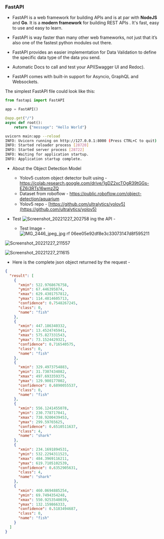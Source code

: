 ### FastAPI

* FastAPI is a web framework for building APIs and is at par with **NodeJS** and **Go**. It is a **modern framework**  for building REST APIs . It's fast, easy to use and easy to learn.

*  FastAPI is way faster than many other web frameworks, not just that it’s also one of the fastest python modules out there.
-   FastAPI provides an easier implementation for Data Validation to define the specific data type of the data you send.

-   Automatic Docs to call and test your API(Swagger UI and Redoc).

-   FastAPI comes with built-in support for Asyncio, GraphQL and Websockets.

The simplest FastAPI file could look like this:

```py
from fastapi import FastAPI

app = FastAPI()

@app.get("/")
async def root():
    return {"message": "Hello World"}
```

```bash
uvicorn main:app --reload  
INFO: Uvicorn running on http://127.0.0.1:8000 (Press CTRL+C to quit)  
INFO: Started reloader process [28720]  
INFO: Started server process [28722]  
INFO: Waiting for application startup.  
INFO: Application startup complete.
```

* About the Object Detection Model
  * Yolov5 custom object detector built using - https://colab.research.google.com/drive/1gDZ2xcTOgR39tGGs-EZ6i3RTs16wmzZQ
  * Dataset from roboflow - https://public.roboflow.com/object-detection/aquarium
  * Yolov5 repo - [https://github.com/ultralytics/yolov5](https://github.com/ultralytics/yolov5)

* Test
![Screenshot_20221227_202758](https://user-images.githubusercontent.com/91083791/209822834-72374d3f-e004-4aa2-94da-5d1a31648990.png)
ing the API -

  * Test Image - 
![IMG_2446_jpeg_jpg rf 06ee05e92df8e3c33073147d8f595211](https://user-images.githubusercontent.com/91083791/209822984-0a939ff4-9592-4ee2-97f1-bbdb24eda4c1.jpg)

![Screenshot_20221227_211557](https://user-images.githubusercontent.com/91083791/209822874-9af951fb-4185-4fce-8ffc-209c523bf225.png)

![Screenshot_20221227_211615](https://user-images.githubusercontent.com/91083791/209822881-c85c1552-2226-47c0-967c-74668f12b097.png)


* Here is the complete json object returned by the request - 

```json
{
  "result": [
    {
      "xmin": 522.9768676758,
      "ymin": 67.446395874,
      "xmax": 629.4301757812,
      "ymax": 114.4814605713,
      "confidence": 0.7548267245,
      "class": 0,
      "name": "fish"
    },
    {
      "xmin": 447.186340332,
      "ymin": 13.4524745941,
      "xmax": 575.827331543,
      "ymax": 73.1524429321,
      "confidence": 0.716540575,
      "class": 0,
      "name": "fish"
    },
    {
      "xmin": 329.4973754883,
      "ymin": 31.7307434082,
      "xmax": 497.693359375,
      "ymax": 129.900177002,
      "confidence": 0.6890055537,
      "class": 0,
      "name": "fish"
    },
    {
      "xmin": 556.1241455078,
      "ymin": 230.778717041,
      "xmax": 738.9200439453,
      "ymax": 299.59765625,
      "confidence": 0.6510511637,
      "class": 4,
      "name": "shark"
    },
    {
      "xmin": 234.1691894531,
      "ymin": 532.2294311523,
      "xmax": 484.3969116211,
      "ymax": 619.7105102539,
      "confidence": 0.6352905631,
      "class": 4,
      "name": "shark"
    },
    {
      "xmin": 460.0694885254,
      "ymin": 69.7494354248,
      "xmax": 550.9253540039,
      "ymax": 132.159866333,
      "confidence": 0.5183494687,
      "class": 0,
      "name": "fish"
    }
  ]
}

```
